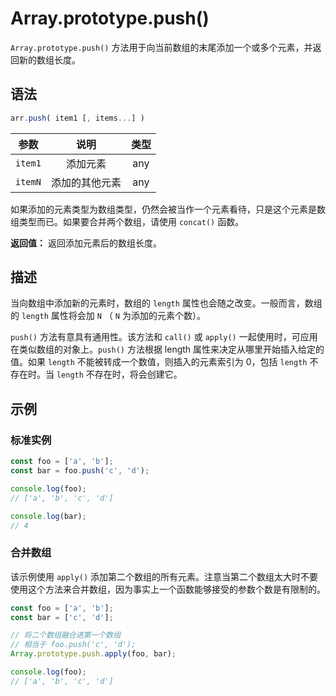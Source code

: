 # Array.prototype.push()

`Array.prototype.push()` 方法用于向当前数组的末尾添加一个或多个元素，并返回新的数组长度。

## 语法

```js
arr.push( item1 [, items...] )
```

| 参数    | 说明           | 类型 |
| :-------: | :--------------: | :----: |
| `item1` | 添加元素       | any  |
| `itemN` | 添加的其他元素 | any  |

如果添加的元素类型为数组类型，仍然会被当作一个元素看待，只是这个元素是数组类型而已。如果要合并两个数组，请使用 `concat()` 函数。

**返回值：** 返回添加元素后的数组长度。

## 描述

当向数组中添加新的元素时，数组的 `length` 属性也会随之改变。一般而言，数组的 `length` 属性将会加 `N` （ `N` 为添加的元素个数）。

`push()` 方法有意具有通用性。该方法和 `call()` 或 `apply()` 一起使用时，可应用在类似数组的对象上。`push()` 方法根据 length 属性来决定从哪里开始插入给定的值。如果 `length` 不能被转成一个数值，则插入的元素索引为 0，包括 `length` 不存在时。当 `length` 不存在时，将会创建它。

## 示例

### 标准实例

```js
const foo = ['a', 'b'];
const bar = foo.push('c', 'd');

console.log(foo);
// ['a', 'b', 'c', 'd']

console.log(bar);
// 4
```

### 合并数组

该示例使用 `apply()` 添加第二个数组的所有元素。注意当第二个数组太大时不要使用这个方法来合并数组，因为事实上一个函数能够接受的参数个数是有限制的。

```js
const foo = ['a', 'b'];
const bar = ['c', 'd'];

// 将二个数组融合进第一个数组
// 相当于 foo.push('c', 'd');
Array.prototype.push.apply(foo, bar);

console.log(foo);
// ['a', 'b', 'c', 'd']
```
